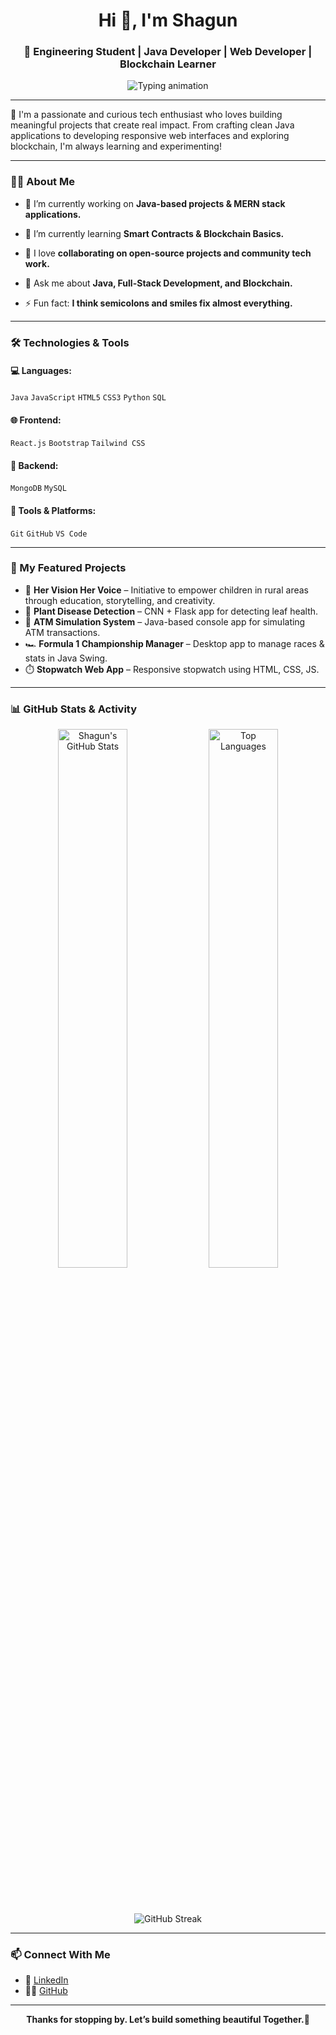 
<h1 align="center">Hi 👋, I'm Shagun</h1>
<h3 align="center">🚀 Engineering Student | Java Developer | Web Developer | Blockchain Learner</h3>

<p align="center">
  <img src="https://readme-typing-svg.herokuapp.com?font=Fira+Code&size=24&pause=1000&color=D61A59&center=true&vCenter=true&width=550&lines=Turning+Coffee+into+Code+☕💻;Let's+Learn%2C+Code%2C+Create!" alt="Typing animation" />
</p>

---

🌟 I'm a passionate and curious tech enthusiast who loves building meaningful projects that create real impact. From crafting clean Java applications to developing responsive web interfaces and exploring blockchain, I'm always learning and experimenting!

---

### 👩‍💻 About Me

- 🔭 I’m currently working on **Java-based projects & MERN stack applications.**
- 🌱 I’m currently learning **Smart Contracts & Blockchain Basics.**
- 👯 I love **collaborating on open-source projects and community tech work.**
- 💬 Ask me about **Java, Full-Stack Development, and Blockchain.**
  
- ⚡ Fun fact: **I think semicolons and smiles fix almost everything.**

---

### 🛠️ Technologies & Tools

#### 💻 Languages:
`Java` `JavaScript` `HTML5` `CSS3` `Python` `SQL`

#### 🌐 Frontend:
`React.js` `Bootstrap` `Tailwind CSS` 

#### 🔧 Backend:
`MongoDB` `MySQL` 

#### 🧠 Tools & Platforms:
`Git` `GitHub` `VS Code` 

---

### 📌 My Featured Projects
- 🌟 **Her Vision Her Voice** – Initiative to empower children in rural areas through education, storytelling, and creativity.
-  🌿 **Plant Disease Detection** – CNN + Flask app for detecting leaf health.
- 🔐 **ATM Simulation System** – Java-based console app for simulating ATM transactions.
- 🏎️ **Formula 1 Championship Manager** – Desktop app to manage races & stats in Java Swing.
- ⏱️ **Stopwatch Web App** – Responsive stopwatch using HTML, CSS, JS.

---

### 📊 GitHub Stats & Activity

<div align="center">
  
  <img width="47%" src="https://github-readme-stats.vercel.app/api?username=shagunchauhan02&show_icons=true&theme=tokyonight&hide_border=true&title_color=F75C7E&icon_color=F75C7E" alt="Shagun's GitHub Stats"/>

  <img width="47%" src="https://github-readme-stats.vercel.app/api/top-langs/?username=shagunchauhan02&layout=compact&theme=tokyonight&hide_border=true&title_color=F75C7E" alt="Top Languages"/>
  
  <br><br>

  <img src="https://github-readme-streak-stats.herokuapp.com/?user=shagunchauhan02&theme=tokyonight&hide_border=true&date_format=M%20j%5B%2C%20Y%5D&stroke=F75C7E&ring=F75C7E" alt="GitHub Streak"/>
</div>

---

### 📫 Connect With Me

- 💼 [LinkedIn](https://www.linkedin.com/in/shagun-chauhan-239aa3293)  
- 🧑‍💻 [GitHub](https://github.com/shagunchauhan02)
  
---

<p align="center"><b>Thanks for stopping by. Let’s build something beautiful Together.🌸</b></p>
